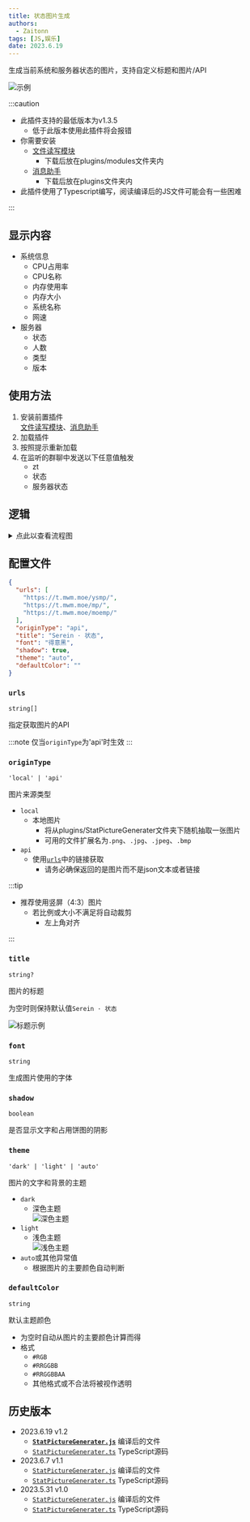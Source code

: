 ```yaml
---
title: 状态图片生成
authors: 
  - Zaitonn
tags: [JS,娱乐]
date: 2023.6.19
---
```


生成当前系统和服务器状态的图片，支持自定义标题和图片/API

![示例](/img/StatPictureGenerater/dark.png#small)

<!--truncate-->

:::caution

- 此插件支持的最低版本为v1.3.5
  - 低于此版本使用此插件将会报错
- 你需要安装
  - [文件读写模块](stdio)
    - 下载后放在plugins/modules文件夹内
  - [消息助手](MsgHelper)
    - 下载后放在plugins文件夹内
- 此插件使用了Typescript编写，阅读编译后的JS文件可能会有一些困难

:::

## 显示内容

- 系统信息
  - CPU占用率
  - CPU名称
  - 内存使用率
  - 内存大小
  - 系统名称
  - 网速
- 服务器
  - 状态
  - 人数
  - 类型
  - 版本

## 使用方法

1. 安装前置插件  
  [文件读写模块](stdio)、[消息助手](MsgHelper)
2. 加载插件
3. 按照提示重新加载
4. 在监听的群聊中发送以下任意值触发
   - zt
   - 状态
   - 服务器状态

## 逻辑

<details>
	<summary>点此以查看流程图</summary>

```mermaid
flowchart TB
  A("开始生成") -->  B0["判断类型"]
  B0 -->  B1["检测目录下的图片"]
  subgraph 本地图片
  B1 --> B2["判断图片数量"]
  B2 --> B3["随机抽取一张图片"]
  end
  B3-->E1

  B0 --> C1["判断API数量"]
  subgraph API
  C1 --> C2["随机抽取一个链接"]
  C2 --> C3["通过GET请求获取图片"]
  end
  C3-->E1

  subgraph 计算主要颜色
  E1("克隆一份图片")-->E2["将克隆的图片缩放至10px*10px"]
  E2-->E3["逐个获取非透明像素的RGB值的和"]
  E3-->E4["计算平均值"]
  end

  B0 --> |"其他值"| D1["使用白色背景"]
  D1-->G2

  E4 --> G2["根据主题生成一套配色"]
  G2 --> G31
  subgraph 绘制相关文本
  G31("绘制标题")
  G32("绘制系统信息")
  G33("绘制服务器状态")
  G34("绘制图片水印")
  G31 --> G32 --> G33 --> G34 --> G4
  end
  G4["保存为图片"]
  G4 --> G5["计算Base64值"]
  G5 --> G6("发送到群聊")

```

</details>

## 配置文件

```json
{
  "urls": [
    "https://t.mwm.moe/ysmp/",
    "https://t.mwm.moe/mp/",
    "https://t.mwm.moe/moemp/"
  ],
  "originType": "api",
  "title": "Serein · 状态",
  "font": "得意黑",
  "shadow": true,
  "theme": "auto",
  "defaultColor": ""
}
```

### `urls`

`string[]`

指定获取图片的API

:::note
仅当`originType`为'api'时生效
:::

### `originType`

`'local' | 'api'`

图片来源类型

- `local`
  - 本地图片
    - 将从plugins/StatPictureGenerater文件夹下随机抽取一张图片
    - 可用的文件扩展名为`.png`、`.jpg`、`.jpeg`、`.bmp`
- `api`
  - 使用[`urls`](#urls)中的链接获取
    - 请务必确保返回的是图片而不是json文本或者链接

:::tip

- 推荐使用竖屏（4:3）图片
  - 若比例或大小不满足将自动裁剪
    - 左上角对齐

:::

### `title`

`string?`

图片的标题

为空时则保持默认值`Serein · 状态`

![标题示例](/img/StatPictureGenerater/eg_title.png#small)

### `font`

`string`

生成图片使用的字体

### `shadow`

`boolean`

是否显示文字和占用饼图的阴影

### `theme`

`'dark' | 'light' | 'auto'`

图片的文字和背景的主题

- `dark`
  - 深色主题  
  ![深色主题](/img/StatPictureGenerater/dark.png#small)
- `light`
  - 浅色主题  
  ![浅色主题](/img/StatPictureGenerater/light.png#small)
- `auto`或其他异常值
  - 根据图片的主要颜色自动判断

### `defaultColor`

`string`

默认主题颜色

- 为空时自动从图片的主要颜色计算而得
- 格式
  - `#RGB`
  - `#RRGGBB`
  - `#RRGGBBAA`
  - 其他格式或不合法将被视作透明

## 历史版本

- 2023.6.19 v1.2
  - [**`StatPictureGenerater.js`**](https://download.serein.cc/https://raw.githubusercontent.com/Zaitonn/Serein-Docs/c12be67e90faadebad693f6e88f53ba4e256460b/JS/StatPictureGenerater/StatPictureGenerater.js?d) 编译后的文件
  - [`StatPictureGenerater.ts`](https://download.serein.cc/https://raw.githubusercontent.com/Zaitonn/Serein-Docs/c12be67e90faadebad693f6e88f53ba4e256460b/JS/StatPictureGenerater/StatPictureGenerater.ts?d) TypeScript源码
- 2023.6.7 v1.1
  - [`StatPictureGenerater.js`](https://download.serein.cc/https://raw.githubusercontent.com/Zaitonn/Serein-Docs/4d3c4d6009685806b2f95cfa0851b35e28f5a330/JS/StatPictureGenerater/StatPictureGenerater.js?d) 编译后的文件
  - [`StatPictureGenerater.ts`](https://download.serein.cc/https://raw.githubusercontent.com/Zaitonn/Serein-Docs/4d3c4d6009685806b2f95cfa0851b35e28f5a330/JS/StatPictureGenerater/StatPictureGenerater.ts?d) TypeScript源码
- 2023.5.31 v1.0
  - [`StatPictureGenerater.js`](https://download.serein.cc/https://raw.githubusercontent.com/Zaitonn/Serein-Docs/45ae3bbe50561e590ba6eb090fd6e58fc4b704b4/JS/StatPictureGenerater/StatPictureGenerater.js?d) 编译后的文件
  - [`StatPictureGenerater.ts`](https://download.serein.cc/https://raw.githubusercontent.com/Zaitonn/Serein-Docs/45ae3bbe50561e590ba6eb090fd6e58fc4b704b4/JS/StatPictureGenerater/StatPictureGenerater.ts?d) TypeScript源码
